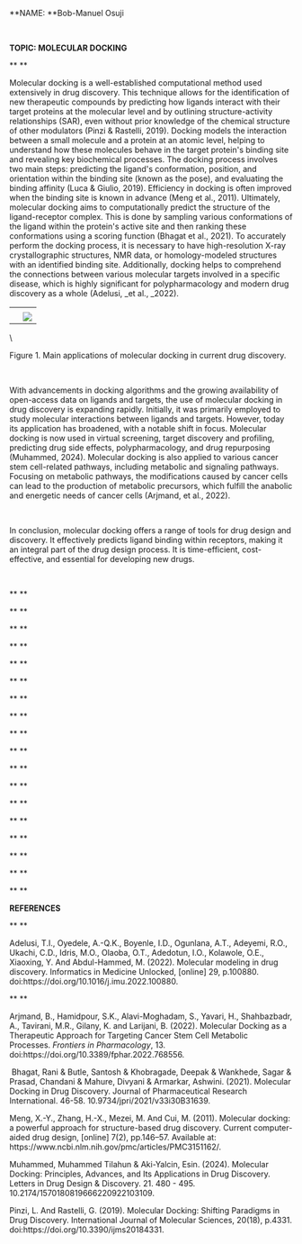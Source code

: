 <!--StartFragment-->

**NAME: **Bob-Manuel Osuji

 

**TOPIC: MOLECULAR DOCKING**

** **

Molecular docking is a well-established computational method used extensively in drug discovery. This technique allows for the identification of new therapeutic compounds by predicting how ligands interact with their target proteins at the molecular level and by outlining structure-activity relationships (SAR), even without prior knowledge of the chemical structure of other modulators (Pinzi & Rastelli, 2019). Docking models the interaction between a small molecule and a protein at an atomic level, helping to understand how these molecules behave in the target protein's binding site and revealing key biochemical processes. The docking process involves two main steps: predicting the ligand's conformation, position, and orientation within the binding site (known as the pose), and evaluating the binding affinity (Luca & Giulio, 2019). Efficiency in docking is often improved when the binding site is known in advance (Meng et al., 2011). Ultimately, molecular docking aims to computationally predict the structure of the ligand-receptor complex. This is done by sampling various conformations of the ligand within the protein's active site and then ranking these conformations using a scoring function (Bhagat et al., 2021). To accurately perform the docking process, it is necessary to have high-resolution X-ray crystallographic structures, NMR data, or homology-modeled structures with an identified binding site. Additionally, docking helps to comprehend the connections between various molecular targets involved in a specific disease, which is highly significant for polypharmacology and modern drug discovery as a whole (Adelusi, _et al., _2022).

<!--[if gte vml 1]><o:wrapblock><v:shapetype
  id="_x0000_t75" coordsize="21600,21600" o:spt="75" o:preferrelative="t"
  path="m@4@5l@4@11@9@11@9@5xe" filled="f" stroked="f">
  <v:stroke joinstyle="miter"/>
  <v:formulas>
   <v:f eqn="if lineDrawn pixelLineWidth 0"/>
   <v:f eqn="sum @0 1 0"/>
   <v:f eqn="sum 0 0 @1"/>
   <v:f eqn="prod @2 1 2"/>
   <v:f eqn="prod @3 21600 pixelWidth"/>
   <v:f eqn="prod @3 21600 pixelHeight"/>
   <v:f eqn="sum @0 0 1"/>
   <v:f eqn="prod @6 1 2"/>
   <v:f eqn="prod @7 21600 pixelWidth"/>
   <v:f eqn="sum @8 21600 0"/>
   <v:f eqn="prod @7 21600 pixelHeight"/>
   <v:f eqn="sum @10 21600 0"/>
  </v:formulas>
  <v:path o:extrusionok="f" gradientshapeok="t" o:connecttype="rect"/>
  <o:lock v:ext="edit" aspectratio="t"/>
 </v:shapetype><v:shape id="Picture_x0020_1" o:spid="_x0000_s1026" type="#_x0000_t75"
  style='position:absolute;left:0;text-align:left;margin-left:98.85pt;
  margin-top:22.25pt;width:274.25pt;height:198.25pt;z-index:251659264;
  visibility:visible;mso-wrap-style:square;mso-width-percent:0;
  mso-height-percent:0;mso-wrap-distance-left:9pt;mso-wrap-distance-top:0;
  mso-wrap-distance-right:9pt;mso-wrap-distance-bottom:0;
  mso-position-horizontal:absolute;mso-position-horizontal-relative:text;
  mso-position-vertical:absolute;mso-position-vertical-relative:text;
  mso-width-percent:0;mso-height-percent:0;mso-width-relative:margin;
  mso-height-relative:margin'>
  <v:imagedata src="file:///data/user/0/com.microsoft.office.word/files/temp/msohtmlclip/clip_image001.jpg"
   o:title=""/>
  <w:wrap type="topAndBottom"/>
 </v:shape><![endif]--><!--[if !vml]-->

|   |                                                                                             |
| - | ------------------------------------------------------------------------------------------- |
|   |                                                                                             |
|   | ![](file:///data/user/0/com.microsoft.office.word/files/temp/msohtmlclip/clip_image002.jpg) |

<!--[endif]-->

<!--[if gte vml 1]></o:wrapblock><![endif]-->

\


Figure 1. Main applications of molecular docking in current drug discovery.

 

With advancements in docking algorithms and the growing availability of open-access data on ligands and targets, the use of molecular docking in drug discovery is expanding rapidly. Initially, it was primarily employed to study molecular interactions between ligands and targets. However, today its application has broadened, with a notable shift in focus. Molecular docking is now used in virtual screening, target discovery and profiling, predicting drug side effects, polypharmacology, and drug repurposing (Muhammed, 2024). Molecular docking is also applied to various cancer stem cell-related pathways, including metabolic and signaling pathways. Focusing on metabolic pathways, the modifications caused by cancer cells can lead to the production of metabolic precursors, which fulfill the anabolic and energetic needs of cancer cells (Arjmand, et al., 2022).

 

In conclusion, molecular docking offers a range of tools for drug design and discovery. It effectively predicts ligand binding within receptors, making it an integral part of the drug design process. It is time-efficient, cost-effective, and essential for developing new drugs.

 

** **

** **

** **

** **

** **

** **

** **

** **

** **

** **

** **

** **

** **

** **

** **

** **

** **

** **

**REFERENCES**

** **

Adelusi, T.I., Oyedele, A.-Q.K., Boyenle, I.D., Ogunlana, A.T., Adeyemi, R.O., Ukachi, C.D., Idris, M.O., Olaoba, O.T., Adedotun, I.O., Kolawole, O.E., Xiaoxing, Y. And Abdul-Hammed, M. (2022). Molecular modeling in drug discovery. Informatics in Medicine Unlocked, \[online] 29, p.100880. doi:https\://doi.org/10.1016/j.imu.2022.100880.

** **

Arjmand, B., Hamidpour, S.K., Alavi-Moghadam, S., Yavari, H., Shahbazbadr, A., Tavirani, M.R., Gilany, K. and Larijani, B. (2022). Molecular Docking as a Therapeutic Approach for Targeting Cancer Stem Cell Metabolic Processes. _Frontiers in Pharmacology_, 13. doi:https\://doi.org/10.3389/fphar.2022.768556.

‌ Bhagat, Rani & Butle, Santosh & Khobragade, Deepak & Wankhede, Sagar & Prasad, Chandani & Mahure, Divyani & Armarkar, Ashwini. (2021). Molecular Docking in Drug Discovery. Journal of Pharmaceutical Research International. 46-58. 10.9734/jpri/2021/v33i30B31639.

Meng, X.-Y., Zhang, H.-X., Mezei, M. And Cui, M. (2011). Molecular docking: a powerful approach for structure-based drug discovery. Current computer-aided drug design, \[online] 7(2), pp.146–57. Available at: https\://www\.ncbi.nlm.nih.gov/pmc/articles/PMC3151162/.

Muhammed, Muhammed Tilahun & Aki-Yalcin, Esin. (2024). Molecular Docking: Principles, Advances, and Its Applications in Drug Discovery. Letters in Drug Design & Discovery. 21. 480 - 495. 10.2174/1570180819666220922103109.

Pinzi, L. And Rastelli, G. (2019). Molecular Docking: Shifting Paradigms in Drug Discovery. International Journal of Molecular Sciences, 20(18), p.4331. doi:https\://doi.org/10.3390/ijms20184331.

 

‌

 

‌

 

<!--EndFragment-->
